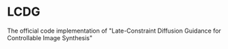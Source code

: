 # LCDG
The official code implementation of "Late-Constraint Diffusion Guidance for Controllable Image Synthesis"
